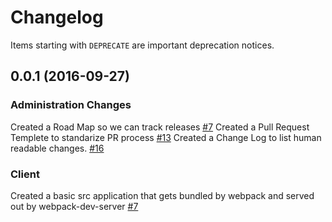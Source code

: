 # Changelog

Items starting with `DEPRECATE` are important deprecation notices.

## 0.0.1 (2016-09-27)


### Administration Changes

Created a Road Map so we can track releases [#7](https://github.com/MichaelAng/dnd-char-gen/issues/7)
Created a Pull Request Templete to standarize PR process [#13](https://github.com/MichaelAng/dnd-char-gen/issues/13)
Created a Change Log to list human readable changes. [#16](https://github.com/MichaelAng/dnd-char-gen/issues/16)


### Client

Created a basic src application that gets bundled by webpack and served out by webpack-dev-server [#7](https://github.com/MichaelAng/dnd-char-gen/issues/7)
